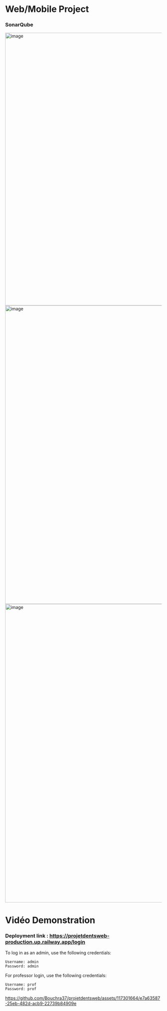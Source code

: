 # Web/Mobile Project


### SonarQube 
<img width="877" alt="image" src="https://github.com/Bouchra37/projetdentsweb/assets/117301664/40324157-54b8-4279-a6d6-42ba043db649">

<img width="960" alt="image" src="https://github.com/Bouchra37/projetdentsweb/assets/117301664/0d0a1ffd-1853-409e-839c-c2105d4d6943">

<img width="960" alt="image" src="https://github.com/Bouchra37/projetdentsweb/assets/117301664/9063a53a-75fe-4091-ae7f-0224cb06529b">



# Vidéo Demonstration 

### Deployment link : https://projetdentsweb-production.up.railway.app/login

To log in as an admin, use the following credentials:

    Username: admin
    Password: admin
    
For professor login, use the following credentials:

    Username: prof
    Password: prof




https://github.com/Bouchra37/projetdentsweb/assets/117301664/e7a63587-25eb-482d-acb9-22739b84909e

